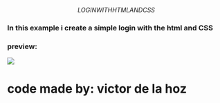 $$
LOGIN WITH HTML AND CSS
$$

### **In this example i create a simple login with the html and CSS**

### preview: 
<img src='https://i.postimg.cc/x81wn2c9/Whats-App-Image-2023-03-18-at-5-15-21-PM.jpg'>

# code made by: victor de la hoz
